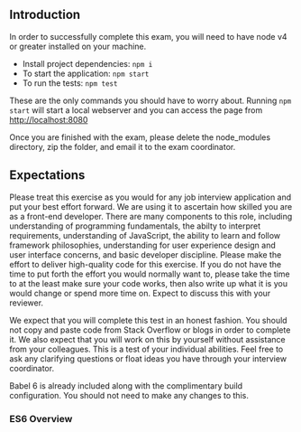 ## Introduction

In order to successfully complete this exam, you will need to have node v4 or greater installed on your machine.

* Install project dependencies: `npm i`
* To start the application: `npm start`
* To run the tests: `npm test`

These are the only commands you should have to worry about. Running `npm start` will start a local webserver and you can access the page from [http://localhost:8080](http://localhost:8080)

Once you are finished with the exam, please delete the node_modules directory, zip the folder, and email it to the exam coordinator.

## Expectations

Please treat this exercise as you would for any job interview application and put your best effort forward. We are using it to ascertain how skilled you are as a front-end developer. There are many components to this role, including understanding of programming fundamentals, the abilty to interpret requirements, understanding of JavaScript, the ability to learn and follow framework philosophies, understanding for user experience design and user interface concerns, and basic developer discipline. Please make the effort to deliver high-quality code for this exercise. If you do not have the time to put forth the effort you would normally want to, please take the time to at the least make sure your code works, then also write up what it is you would change or spend more time on. Expect to discuss this with your reviewer.

We expect that you will complete this test in an honest fashion. You should not copy and paste code from Stack Overflow or blogs in order to complete it. We also expect that you will work on this by yourself without assistance from your colleagues. This is a test of your individual abilities. Feel free to ask any clarifying questions or float ideas you have through your interview coordinator. 

Babel 6 is already included along with the complimentary build configuration. You should not need to make any changes to this.

### ES6 Overview